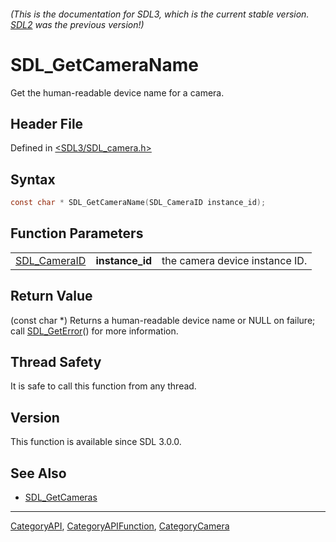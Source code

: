 ###### (This is the documentation for SDL3, which is the current stable version. [SDL2](https://wiki.libsdl.org/SDL2/) was the previous version!)
# SDL_GetCameraName

Get the human-readable device name for a camera.

## Header File

Defined in [<SDL3/SDL_camera.h>](https://github.com/libsdl-org/SDL/blob/main/include/SDL3/SDL_camera.h)

## Syntax

```c
const char * SDL_GetCameraName(SDL_CameraID instance_id);
```

## Function Parameters

|                              |                 |                                |
| ---------------------------- | --------------- | ------------------------------ |
| [SDL_CameraID](SDL_CameraID) | **instance_id** | the camera device instance ID. |

## Return Value

(const char *) Returns a human-readable device name or NULL on failure;
call [SDL_GetError](SDL_GetError)() for more information.

## Thread Safety

It is safe to call this function from any thread.

## Version

This function is available since SDL 3.0.0.

## See Also

- [SDL_GetCameras](SDL_GetCameras)

----
[CategoryAPI](CategoryAPI), [CategoryAPIFunction](CategoryAPIFunction), [CategoryCamera](CategoryCamera)

